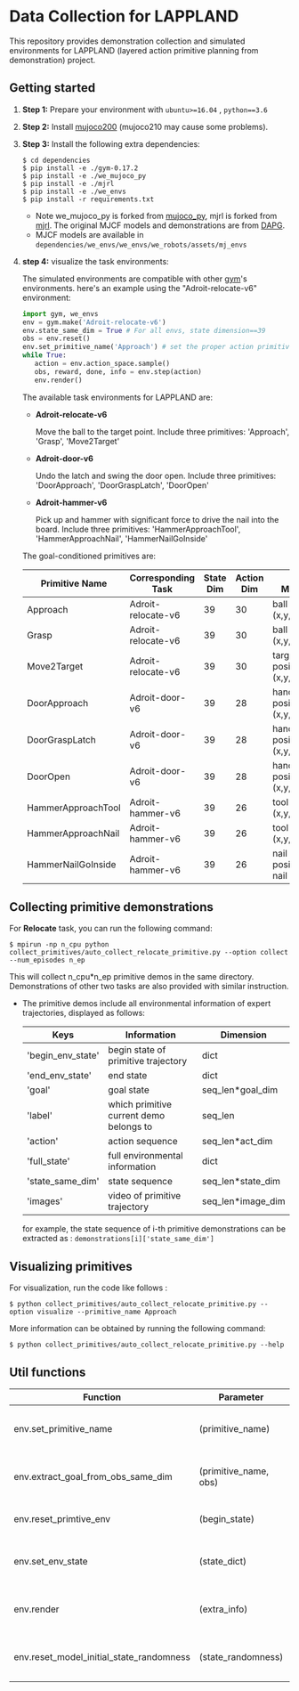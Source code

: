# Data Collection for LAPPLAND

This repository provides demonstration collection and simulated environments for LAPPLAND (layered action primitive planning from demonstration) project.

## Getting started

1. **Step 1:** Prepare your  environment with ```ubuntu>=16.04``` , ```python==3.6```

2. **Step 2:** Install [mujoco200](https://mujoco.org/) (mujoco210 may cause some problems). 

3. **Step 3:** Install the following extra dependencies:

    ```
    $ cd dependencies
    $ pip install -e ./gym-0.17.2
    $ pip install -e ./we_mujoco_py
    $ pip install -e ./mjrl
    $ pip install -e ./we_envs
    $ pip install -r requirements.txt
    ```
    - Note  we_mujoco_py is forked from [mujoco_py](https://github.com/openai/mujoco-py), mjrl is forked from [mjrl](https://github.com/aravindr93/mjrl).
    The original MJCF models and demonstrations are from [DAPG](https://github.com/aravindr93/hand_dapg).
    - MJCF models are available in ```dependencies/we_envs/we_envs/we_robots/assets/mj_envs```
4. **step 4:** visualize the task environments:
    
    The simulated environments are compatible with other [gym](https://github.com/openai/gym)'s environments. here's an example using the "Adroit-relocate-v6" environment:
    ```python
    import gym, we_envs
    env = gym.make('Adroit-relocate-v6')
    env.state_same_dim = True # For all envs, state dimension==39
    obs = env.reset()
    env.set_primitive_name('Approach') # set the proper action primitive
    while True:           
       action = env.action_space.sample()
       obs, reward, done, info = env.step(action)
       env.render()
    ```
    The available task environments for LAPPLAND are:
   - **Adroit-relocate-v6**
     
     Move the  ball to the  target point. Include three primitives: 'Approach', 'Grasp', 'Move2Target'
   - **Adroit-door-v6**
   
     Undo the latch and swing the door open. Include three primitives: 'DoorApproach', 'DoorGraspLatch', 'DoorOpen'
   - **Adroit-hammer-v6**
     
     Pick up and hammer with significant force to drive the nail into the board. Include three primitives: 'HammerApproachTool', 'HammerApproachNail', 'HammerNailGoInside'
   
    The goal-conditioned primitives are: 
    
    |  Primitive Name   | Corresponding Task|  State Dim   | Action Dim  | Goal Meaning |
    |  ----  | --- | ----  | ----  | ----  |
    | Approach  | Adroit-relocate-v6 | 39 | 30 | ball position (x,y,z) |
    | Grasp  | Adroit-relocate-v6 | 39 | 30 | ball position (x,y,z)|
    | Move2Target  | Adroit-relocate-v6 | 39 | 30 | target position (x,y,z)|
    | DoorApproach  | Adroit-door-v6 | 39 | 28 | handle position (x,y,z)|
    | DoorGraspLatch  | Adroit-door-v6 | 39 | 28 | handle position (x,y,z)|
    | DoorOpen  | Adroit-door-v6 | 39 | 28 | handle position (x,y,z)|
    | HammerApproachTool  | Adroit-hammer-v6 | 39 | 26 | tool position (x,y,z)|
    | HammerApproachNail  | Adroit-hammer-v6 | 39 | 26 | tool position (x,y,z)|
    | HammerNailGoInside  | Adroit-hammer-v6 | 39 | 26 | nail position(x,y), nail impact |
    
    
## Collecting primitive demonstrations

For **Relocate** task, you can run the following command:

```
$ mpirun -np n_cpu python collect_primitives/auto_collect_relocate_primitive.py --option collect --num_episodes n_ep
```
This will collect n_cpu*n_ep primitive demos in the same directory. Demonstrations of other two tasks are also provided with similar instruction.
- The primitive demos include all environmental information of expert trajectories, displayed as follows:
    
    | Keys  | Information  |   Dimension   | 
    |  ----  | --- | ----  |
    | 'begin_env_state'  | begin state of primitive trajectory | dict | 
    | 'end_env_state'  | end state  | dict | 
    | 'goal'  | goal state | seq_len*goal_dim | 
    | 'label'  | which primitive current demo belongs to | seq_len | 
    | 'action'  | action sequence  | seq_len*act_dim | 
    | 'full_state'  | full environmental information | dict | 
    | 'state_same_dim'  | state sequence | seq_len*state_dim | 
    | 'images'  | video of primitive trajectory  | seq_len*image_dim | 
      
    for example, the state sequence of i-th primitive demonstrations can be extracted as :
        ```
        demonstrations[i]['state_same_dim']
        ``` 
## Visualizing primitives

For visualization, run the code like follows :

```
$ python collect_primitives/auto_collect_relocate_primitive.py --option visualize --primitive_name Approach
```

More information can be obtained by running the following command:

```
$ python collect_primitives/auto_collect_relocate_primitive.py --help
```

## Util functions
| Function  | Parameter  | Usage  |
|  ----  | --- | ---- |
| env.set_primitive_name | (primitive_name) | set the primitive_name for simulated env |
| env.extract_goal_from_obs_same_dim | (primitive_name, obs) | extract goal from current observation obs|
| env.reset_primtive_env | (begin_state) | reset primitive env to begin_state|
| env.set_env_state | (state_dict) | set current (task) environment state|
| env.render | (extra_info) | render simulated env, with extra_info (e.g., goal)|
| env.reset_model_initial_state_randomness | (state_randomness) | reset task env with certain initial state randomness|

    
